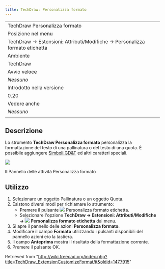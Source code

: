 ```yaml
---
title: TechDrawː Personalizza formato
---
```

|  |
| --- |
| TechDraw Personalizza formato |
| Posizione nel menu |
| TechDraw → Estensioni: Attributi/Modifiche → Personalizza formato etichetta |
| Ambiente |
| [TechDraw](/TechDraw_Workbench/it "TechDraw Workbench/it") |
| Avvio veloce |
| *Nessuno* |
| Introdotto nella versione |
| 0.20 |
| Vedere anche |
| *Nessuno* |
|  |

## Descrizione

Lo strumento **TechDraw Personalizza formato** personalizza la formattazione del testo di una pallinatura o del testo di una quota. È possibile aggiungere [Simboli GD&T](/TechDraw_Geometric_dimensioning_and_tolerancing/it "TechDraw Geometric dimensioning and tolerancing/it") ed altri caratteri speciali.

![](/images/TechDraw_ExtensionCustomizeFormatExample.png)

Il Pannello delle attività Personalizza formato

## Utilizzo

1. Selezionare un oggetto Pallinatura o un oggetto Quota.
2. Esistono diversi modi per richiamare lo strumento:
   * Premere il pulsante ![](/images/TechDraw_ExtensionCustomizeFormat.svg) Personalizza formato etichetta.
   * Selezionare l'opzione **TechDraw → Estensioni: Attributi/Modifiche → ![](/images/TechDraw_ExtensionCustomizeFormat.svg) Personalizza formato etichetta**  dal menu.
3. Si apre il pannello delle azioni **Personalizza formato**.
4. Modificare il campo **Formato** utilizzando i pulsanti disponibili del pannello azioni e/o la tastiera.
5. Il campo **Anteprima** mostra il risultato della formattazione corrente.
6. Premere il pulsante OK.

Retrieved from "<http://wiki.freecad.org/index.php?title=TechDraw_ExtensionCustomizeFormat/it&oldid=1477915>"